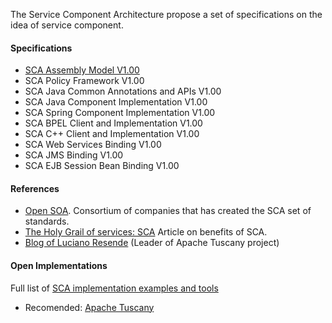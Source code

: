 The Service Component Architecture propose a set of specifications on the idea of service component.

#### Specifications ####
  * [SCA Assembly Model V1.00](http://www.osoa.org/download/attachments/35/SCA_AssemblyModel_V100.pdf?version=1)
  * SCA Policy Framework V1.00
  * SCA Java Common Annotations and APIs V1.00
  * SCA Java Component Implementation V1.00
  * SCA Spring Component Implementation V1.00
  * SCA BPEL Client and Implementation V1.00
  * SCA C++ Client and Implementation V1.00
  * SCA Web Services Binding V1.00
  * SCA JMS Binding V1.00
  * SCA EJB Session Bean Binding V1.00

#### References ####
  * [Open SOA](http://www.osoa.org).  Consortium of companies that has created the SCA set of standards.
  * [The Holy Grail of services: SCA](http://www.regdeveloper.co.uk/2007/03/13/sca_for_soa/) Article on benefits of SCA.
  * [Blog of Luciano Resende](http://lresende.blogspot.com/) (Leader of Apache Tuscany project)

#### Open Implementations ####
Full list of [SCA implementation examples and tools](http://www.osoa.org/display/Main/Implementation+Examples+and+Tools)
  * Recomended: [Apache Tuscany](http://incubator.apache.org/tuscany/)


